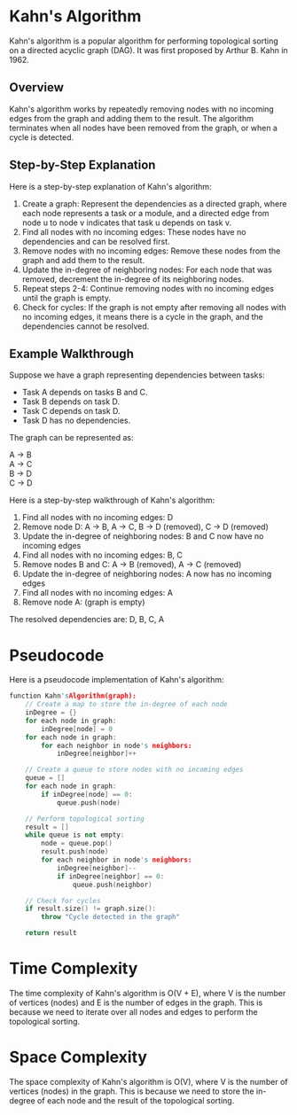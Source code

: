 # Kahn's Algorithm

Kahn's algorithm is a popular algorithm for performing topological sorting on a directed acyclic graph (DAG). It was first proposed by Arthur B. Kahn in 1962.

## Overview
Kahn's algorithm works by repeatedly removing nodes with no incoming edges from the graph and adding them to the result. The algorithm terminates when all nodes have been removed from the graph, or when a cycle is detected.

## Step-by-Step Explanation
Here is a step-by-step explanation of Kahn's algorithm:

1. Create a graph: Represent the dependencies as a directed graph, where each node represents a task or a module, and a directed edge from node u to node v indicates that task u depends on task v.
2. Find all nodes with no incoming edges: These nodes have no dependencies and can be resolved first.
3. Remove nodes with no incoming edges: Remove these nodes from the graph and add them to the result.
4. Update the in-degree of neighboring nodes: For each node that was removed, decrement the in-degree of its neighboring nodes.
5. Repeat steps 2-4: Continue removing nodes with no incoming edges until the graph is empty.
6. Check for cycles: If the graph is not empty after removing all nodes with no incoming edges, it means there is a cycle in the graph, and the dependencies cannot be resolved.

## Example Walkthrough
Suppose we have a graph representing dependencies between tasks:

* Task A depends on tasks B and C.
* Task B depends on task D.
* Task C depends on task D.
* Task D has no dependencies.

The graph can be represented as:<br>

A -> B <br>
A -> C <br>
B -> D <br>
C -> D <br>

Here is a step-by-step walkthrough of Kahn's algorithm:

1. Find all nodes with no incoming edges: D
2. Remove node D: A -> B, A -> C, B -> D (removed), C -> D (removed)
3. Update the in-degree of neighboring nodes: B and C now have no incoming edges
4. Find all nodes with no incoming edges: B, C
5. Remove nodes B and C: A -> B (removed), A -> C (removed)
6. Update the in-degree of neighboring nodes: A now has no incoming edges
7. Find all nodes with no incoming edges: A
8. Remove node A: (graph is empty)

The resolved dependencies are: D, B, C, A

# Pseudocode
Here is a pseudocode implementation of Kahn's algorithm:

```cpp
function Kahn'sAlgorithm(graph):
    // Create a map to store the in-degree of each node
    inDegree = {}
    for each node in graph:
        inDegree[node] = 0
    for each node in graph:
        for each neighbor in node's neighbors:
            inDegree[neighbor]++

    // Create a queue to store nodes with no incoming edges
    queue = []
    for each node in graph:
        if inDegree[node] == 0:
            queue.push(node)

    // Perform topological sorting
    result = []
    while queue is not empty:
        node = queue.pop()
        result.push(node)
        for each neighbor in node's neighbors:
            inDegree[neighbor]--
            if inDegree[neighbor] == 0:
                queue.push(neighbor)

    // Check for cycles
    if result.size() != graph.size():
        throw "Cycle detected in the graph"

    return result
```
# Time Complexity
The time complexity of Kahn's algorithm is O(V + E), where V is the number of vertices (nodes) and E is the number of edges in the graph. This is because we need to iterate over all nodes and edges to perform the topological sorting.

# Space Complexity
The space complexity of Kahn's algorithm is O(V), where V is the number of vertices (nodes) in the graph. This is because we need to store the in-degree of each node and the result of the topological sorting.